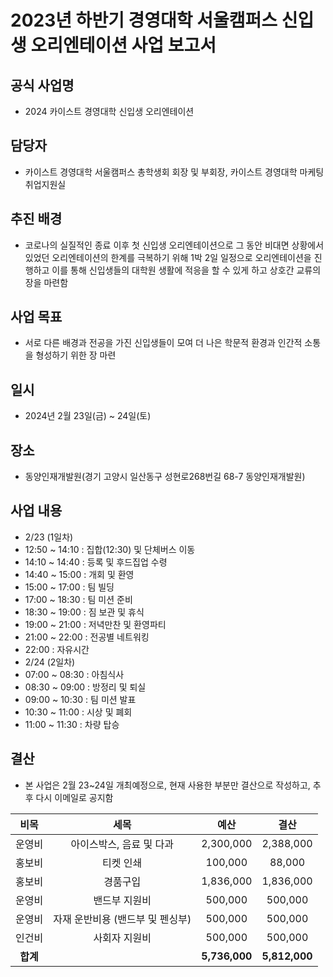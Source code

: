 2023년 하반기 경영대학 서울캠퍼스 신입생 오리엔테이션 사업 보고서
===


## 공식 사업명
- 2024 카이스트 경영대학 신입생 오리엔테이션

## 담당자
- 카이스트 경영대학 서울캠퍼스 총학생회 회장 및 부회장, 카이스트 경영대학 마케팅취업지원실

## 추진 배경
- 코로나의 실질적인 종료 이후 첫 신입생 오리엔테이션으로 그 동안 비대면 상황에서 있었던 오리엔테이션의 한계를 극복하기 위해 1박 2일 일정으로 오리엔테이션을 진행하고 이를 통해 신입생들의 대학원 생활에 적응을 할 수 있게 하고 상호간 교류의 장을 마련함

## 사업 목표
- 서로 다른 배경과 전공을 가진 신입생들이 모여 더 나은 학문적 환경과 인간적 소통을 형성하기 위한 장 마련
  
## 일시
- 2024년 2월 23일(금) ~ 24일(토)

## 장소
- 동양인재개발원(경기 고양시 일산동구 성현로268번길 68-7 동양인재개발원)

## 사업 내용
- 2/23 (1일차)
- 12:50 ~ 14:10 : 집합(12:30) 및 단체버스 이동
- 14:10 ~ 14:40 : 등록 및 후드집업 수령
- 14:40 ~ 15:00 : 개회 및 환영
- 15:00 ~ 17:00 : 팀 빌딩
- 17:00 ~ 18:30 : 팀 미션 준비
- 18:30 ~ 19:00 : 짐 보관 및 휴식
- 19:00 ~ 21:00 : 저녁만찬 및 환영파티
- 21:00 ~ 22:00 : 전공별 네트워킹
- 22:00 : 자유시간
- 2/24 (2일차)
- 07:00 ~ 08:30 : 아침식사
- 08:30 ~ 09:00 : 방정리 및 퇴실
- 09:00 ~ 10:30 : 팀 미션 발표
- 10:30 ~ 11:00 : 시상 및 폐회
- 11:00 ~ 11:30 : 차량 탑승



## 결산

* 본 사업은 2월 23~24일 개최예정으로, 현재 사용한 부분만 결산으로 작성하고, 추후 다시 이메일로 공지함

|  **비목** |   **세목**   | **예산** |	**결산**	|
|:----------:|:------------:|:--------:|:--------:|
|	운영비	|	아이스박스, 음료 및 다과	|	2,300,000	|	2,388,000	|
|	홍보비	|	티켓 인쇄	|	100,000	|	88,000	|
|	홍보비	|	경품구입	|	1,836,000	|	1,836,000	|
|	운영비	|	밴드부 지원비	|	500,000	|	500,000	|
|	운영비	|	자재 운반비용 (밴드부 및 펜싱부)	|	500,000	|	500,000	|
|	인건비	|	사회자 지원비	|	500,000	|	500,000	|
|	**합계**		|			|	**5,736,000**	|	**5,812,000**	|
	
